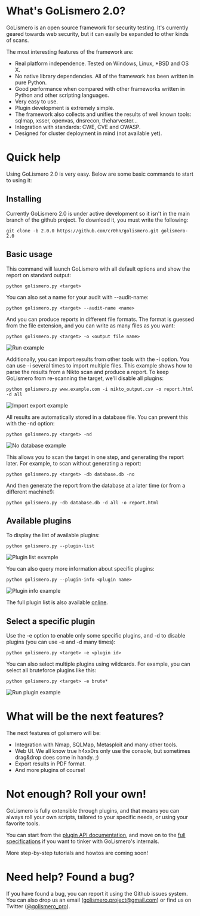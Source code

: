 What's GoLismero 2.0?
=====================

GoLismero is an open source framework for security testing. It's currently geared towards web security, but it can easily be expanded to other kinds of scans.

The most interesting features of the framework are:

- Real platform independence. Tested on Windows, Linux, *BSD and OS X.
- No native library dependencies. All of the framework has been written in pure Python.
- Good performance when compared with other frameworks written in Python and other scripting languages.
- Very easy to use.
- Plugin development is extremely simple.
- The framework also collects and unifies the results of well known tools: sqlmap, xsser, openvas, dnsrecon, theharvester...
- Integration with standards: CWE, CVE and OWASP.
- Designed for cluster deployment in mind (not available yet).

Quick help
==========

Using GoLismero 2.0 is very easy. Below are some basic commands to start to using it:

Installing
----------

Currently GoLismero 2.0 is under active development so it isn't in the main branch of the github project. To download it, you must write the following:

```git clone -b 2.0.0 https://github.com/cr0hn/golismero.git golismero-2.0```

Basic usage
-----------

This command will launch GoLismero with all default options and show the report on standard output:

```python golismero.py <target>```

You can also set a name for your audit with --audit-name:

```python golismero.py <target> --audit-name <name>```

And you can produce reports in different file formats. The format is guessed from the file extension, and you can write as many files as you want:

```python golismero.py <target> -o <output file name>```

![Run example](https://raw.github.com/cr0hn/golismero/gh-pages/images/run_mac.png "Run example")

Additionally, you can import results from other tools with the -i option. You can use -i several times to import multiple files. This example shows how to parse the results from a Nikto scan and produce a report. To keep GoLismero from re-scanning the target, we'll disable all plugins:

```python golismero.py www.example.com -i nikto_output.csv -o report.html -d all```

![Import export example](https://raw.github.com/cr0hn/golismero/gh-pages/images/import_export_win.png "Import export example")

All results are automatically stored in a database file. You can prevent this with the -nd option:

```python golismero.py <target> -nd```

![No database example](https://raw.github.com/cr0hn/golismero/gh-pages/images/no_db_mint.png "No database example")

This allows you to scan the target in one step, and generating the report later. For example, to scan without generating a report:

```python golismero.py <target> -db database.db -no```

And then generate the report from the database at a later time (or from a different machine!):

```python golismero.py -db database.db -d all -o report.html```

Available plugins
-----------------

To display the list of available plugins:

```python golismero.py --plugin-list```

![Plugin list example](https://raw.github.com/cr0hn/golismero/gh-pages/images/plugin_list_mac_2.png "Plugin list example")

You can also query more information about specific plugins:

```python golismero.py --plugin-info <plugin name>```

![Plugin info example](https://raw.github.com/cr0hn/golismero/gh-pages/images/plugin_info_mint.png "Plugin list example")

The full plugin list is also available [online](http://golismero-project.com/doc/plugin_list/index.html).

Select a specific plugin
------------------------

Use the -e option to enable only some specific plugins, and -d to disable plugins (you can use -e and -d many times):

```python golismero.py <target> -e <plugin id>```

You can also select multiple plugins using wildcards. For example, you can select all bruteforce plugins like this:

```python golismero.py <target> -e brute*```

![Run plugin example](https://raw.github.com/cr0hn/golismero/gh-pages/images/run_plugin_mac_2.png "Run plugin example")

What will be the next features?
===============================

The next features of golismero will be:

- Integration with Nmap, SQLMap, Metasploit and many other tools.
- Web UI. We all know true h4xx0rs only use the console, but sometimes drag&drop does come in handy. ;)
- Export results in PDF format.
- And more plugins of course!

Not enough? Roll your own!
==========================

GoLismero is fully extensible through plugins, and that means you can always roll your own scripts, tailored to your specific needs, or using your favorite tools.

You can start from the [plugin API documentation](http://golismero-project.com/doc/plugin_developers/index.html), and move on to the [full specifications](http://golismero-project.com/doc/fulldoc/index.html) if you want to tinker with GoLismero's internals.

More step-by-step tutorials and howtos are coming soon!

Need help? Found a bug?
=======================

If you have found a bug, you can report it using the Github issues system. You can also drop us an email (golismero.project@gmail.com) or find us on Twitter ([@golismero_pro](https://twitter.com/golismero_pro)).
